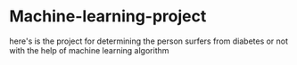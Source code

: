 # Machine-learning-project
here's is the project for determining the person surfers from diabetes or not with the help of machine learning algorithm
